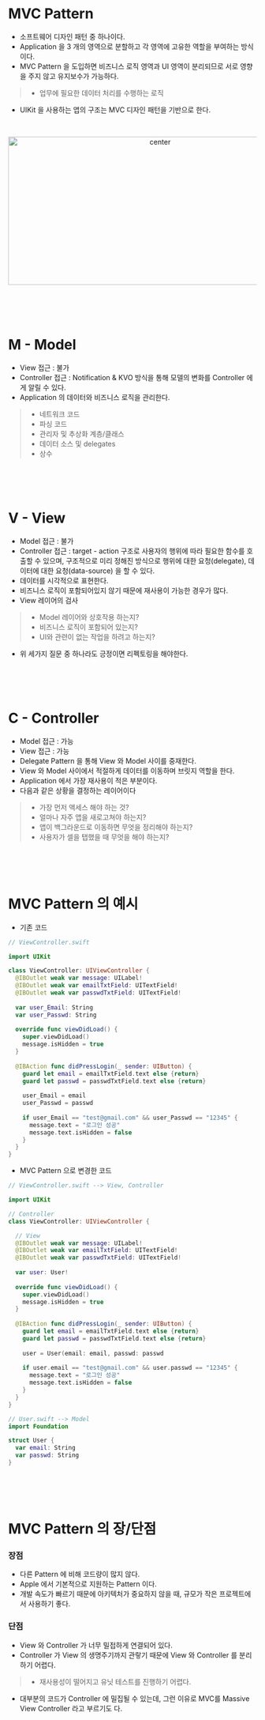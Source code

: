 

# MVC Pattern
- 소프트웨어 디자인 패턴 중 하나이다.
- Application 을 3 개의 영역으로 분할하고 각 영역에 고유한 역할을 부여하는 방식이다.
- MVC Pattern 을 도입하면 비즈니스 로직 영역과 UI 영역이 분리되므로 서로 영향을 주지 않고 유지보수가 가능하다.
>- 업무에 필요한 데이터 처리를 수행하는 로직
- UIKit 을 사용하는 앱의 구조는 MVC 디자인 패턴을 기반으로 한다.

<br>

<p align="center">
  <img src="https://developer.apple.com/library/archive/documentation/General/Conceptual/DevPedia-CocoaCore/Art/model_view_controller_2x.png" alt="center" width="600" height="300" />
</p>

<br><br><br>

# M - Model
- View 접근 : 불가
- Controller 접근 : Notification & KVO 방식을 통해 모델의 변화를 Controller 에게 알릴 수 있다.
- Application 의 데이터와 비즈니스 로직을 관리한다.
>- 네트워크 코드
>- 파싱 코드
>- 관리자 및 추상화 계층/클래스
>- 데이터 소스 및 delegates
>- 상수

<br><br><br>

# V - View
- Model 접근 : 불가
- Controller 접근 : target - action 구조로 사용자의 행위에 따라 필요한 함수를 호출할 수 있으며, 구조적으로 미리 정해진 방식으로 행위에 대한 요청(delegate), 데이터에 대한 요청(data-source) 을 할 수 있다.
- 데이터를 시각적으로 표현한다.
- 비즈니스 로직이 포함되어있지 않기 때문에 재사용이 가능한 경우가 많다.
- View 레이어의 검사
>- Model 레이어와 상호작용 하는지?
>- 비즈니스 로직이 포함되어 있는지?
>- UI와 관련이 없는 작업을 하려고 하는지?
- 위 세가지 질문 중 하나라도 긍정이면 리펙토링을 해야한다.

<br><br><br>

# C - Controller
- Model 접근 : 가능
- View 접근 : 가능
- Delegate Pattern 을 통해 View 와 Model 사이를 중재한다.
- View 와 Model 사이에서 적절하게 데이터를 이동하며 브릿지 역할을 한다.
- Application 에서 가장 재사용이 적은 부분이다.
- 다음과 같은 상황을 결정하는 레이어이다
>- 가장 먼저 액세스 해야 하는 것?
>- 얼마나 자주 앱을 새로고쳐야 하는지?
>- 앱이 백그라운드로 이동하면 무엇을 정리해야 하는지?
>- 사용자가 셀을 탭했을 때 무엇을 해야 하는지?

<br><br><br>

# MVC Pattern 의 예시
- 기존 코드
```swift
// ViewController.swift

import UIKit

class ViewController: UIViewController {
  @IBOutlet weak var message: UILabel!
  @IBOutlet weak var emailTxtField: UITextField!
  @IBOutlet weak var passwdTxtField: UITextField!
  
  var user_Email: String
  var user_Passwd: String
  
  override func viewDidLoad() {
    super.viewDidLoad()
    message.isHidden = true
  }
  
  @IBAction func didPressLogin(_ sender: UIButton) {
    guard let email = emailTxtField.text else {return}
    guard let passwd = passwdTxtField.text else {return}
    
    user_Email = email
    user_Passwd = passwd
    
    if user_Email == "test@gmail.com" && user_Passwd == "12345" {
      message.text = "로그인 성공"
      message.text.isHidden = false
    }
  }
}
```

- MVC Pattern 으로 변경한 코드
```swift
// ViewController.swift --> View, Controller

import UIKit

// Controller
class ViewController: UIViewController {

  // View
  @IBOutlet weak var message: UILabel!
  @IBOutlet weak var emailTxtField: UITextField!
  @IBOutlet weak var passwdTxtField: UITextField!
  
  var user: User!
  
  override func viewDidLoad() {
    super.viewDidLoad()
    message.isHidden = true
  }
  
  @IBAction func didPressLogin(_ sender: UIButton) {
    guard let email = emailTxtField.text else {return}
    guard let passwd = passwdTxtField.text else {return}
    
    user = User(email: email, passwd: passwd
    
    if user.email == "test@gmail.com" && user.passwd == "12345" {
      message.text = "로그인 성공"
      message.text.isHidden = false
    }
  }
}
```
```swift
// User.swift --> Model
import Foundation

struct User {
  var email: String
  var passwd: String
}
```

<br><br><br>

# MVC Pattern 의 장/단점
### 장점
- 다른 Pattern 에 비해 코드량이 많지 않다.
- Apple 에서 기본적으로 지원하는 Pattern 이다.
- 개발 속도가 빠르기 때문에 아키텍처가 중요하지 않을 때, 규모가 작은 프로젝트에서 사용하기 좋다.

### 단점
- View 와 Controller 가 너무 밀접하게 연결되어 있다.
- Controller 가 View 의 생명주기까지 관랗기 때문에 View 와 Controller 를 분리하기 어렵다.
>- 재사용성이 떨어지고 유닛 테스트를 진행하기 어렵다.
- 대부분의 코드가 Controller 에 밀집될 수 있는데, 그런 이유로 MVC를 Massive View Controller 라고 부르기도 다.
